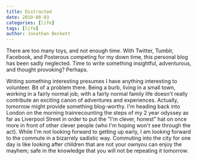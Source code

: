 ```yaml
---
title: Distracted
date: 2010-08-03
categories: [life]
tags: [life]
author: Jonathan Beckett
---
```


There are too many toys, and not enough time. With Twitter, Tumblr, Facebook, and Posterous competing for my down time, this personal blog has been sadly neglected. Time to write something insightful, adventurous, and thought provoking? Perhaps.

Writing something interesting presumes I have anything interesting to volunteer. Bit of a problem there. Being a burb, living in a small town, working in a fairly normal job, with a fairly normal family life doesn't really contribute an exciting canon of adventures and experiences. Actually, tomorrow might provide something blog-worthy. I'm heading back into London on the morning trainrecounting the steps of my 2 year odyssey as far as Liverpool Street in order to put the "I'm clever, honest" hat on once more in front of other clever people (who I'm hoping won't see through the act). While I'm not looking forward to getting up early, I am looking forward to the commute in a bizarrely sadistic way. Commuting into the city for one day is like looking after children that are not your ownyou can enjoy the mayhem; safe in the knowledge that you will not be repeating it tomorrow.